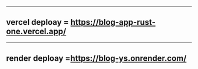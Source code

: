 ------------------------------------------------------------------------------------------------------------------------------------------------------------------------------------------------------------------------------------------------------------------------------------------------------------------------------------------------------------------------------------------------------------------------------------------------------------------------------------------------------------------------------------------------------------------------------------------------------------------------------------------------------------------------
vercel deploay = https://blog-app-rust-one.vercel.app/
------------------------------------------------------------------------------------------------------------------------------------------------------------------------------------------------------------------------------------------------------------------------------------------------------------------------------------------------------------------------------------------------------------------------------------------------
------------------------------------------------------------------------------------------------------------------------------------------------------------------------------------------------------------------------
render deploay =https://blog-ys.onrender.com/
-----------------------------------------------------------------------------------------------------------------------------------------------------------------------------------------------------------------------------------------------------------------------------------------------------------------------------------------------------------------------------------------------------------------------------------------------------------------------------------------------------------------------------------------------------------------------------------------------------------------------------------------------------------------------
